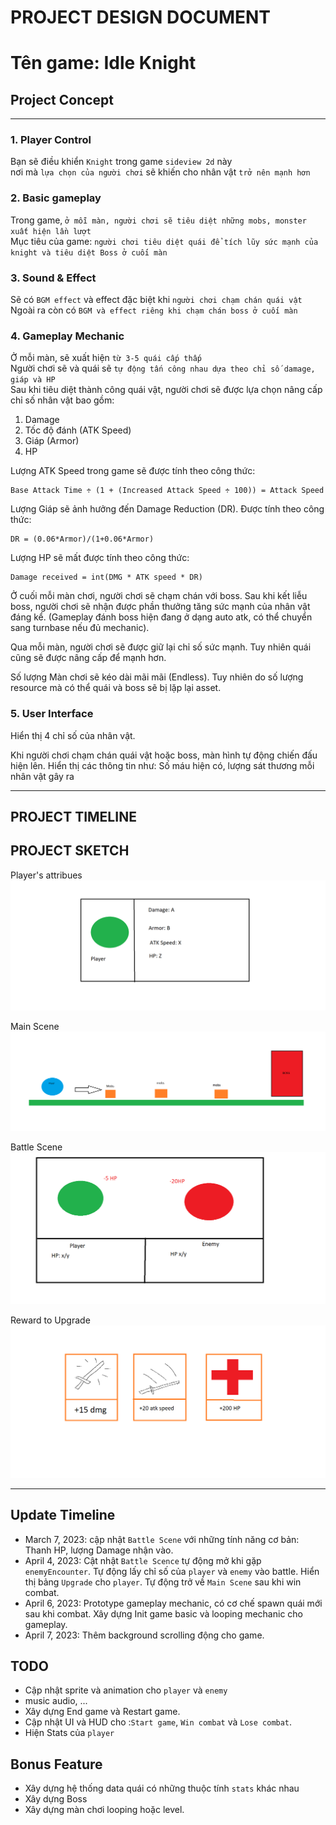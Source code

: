 # PROJECT DESIGN DOCUMENT

# Tên game: Idle Knight

## Project Concept

___

### 1. Player Control

Bạn sẽ điều khiển ``` Knight ``` trong game `sideview 2d` này \
nơi mà ` lựa chọn của người chơi ` sẽ khiến cho nhân vật ` trở nên mạnh hơn ` 


### 2. Basic gameplay
Trong game, ` ở mỗi màn, người chơi sẽ tiêu diệt những mobs, monster xuất hiện lần lượt ` \
Mục tiêu của game: ` người chơi tiêu diệt quái để tích lũy sức mạnh của knight và tiêu diệt Boss ở cuối màn `


### 3. Sound & Effect
Sẽ có ` BGM effect ` và effect đặc biệt khi ` người chơi chạm chán quái vật `
Ngoài ra còn có `BGM và effect riêng khi chạm chán boss ở cuối màn `  


### 4. Gameplay Mechanic
Ở mỗi màn, sẽ xuất hiện ` từ 3-5 quái cấp thấp ` \
Người chơi sẽ và quái sẽ ` tự động tấn công nhau dựa theo chỉ số damage, giáp và HP ` \
Sau khi tiêu diệt thành công quái vật, người chơi sẽ được lựa chọn nâng cấp chỉ số nhân vật bao gồm:
  1. Damage
  2. Tốc độ đánh (ATK Speed)
  3. Giáp (Armor)
  3. HP


Lượng ATK Speed trong game sẽ được tính theo công thức:
```
Base Attack Time ÷ (1 + (Increased Attack Speed ÷ 100)) = Attack Speed
```

Lượng Giáp sẽ ảnh hưởng đến Damage Reduction (DR). Được tính theo công thức:
```
DR = (0.06*Armor)/(1+0.06*Armor)
```

Lượng HP sẽ mất được tính theo công thức:
```
Damage received = int(DMG * ATK speed * DR)
```


Ở cuối mỗi màn chơi, người chơi sẽ chạm chán với boss. Sau khi kết liễu boss, người chơi sẽ nhận được phần thưởng tăng sức mạnh của nhân vật đáng kể.
(Gameplay đánh boss hiện đang ở dạng auto atk, có thể chuyển sang turnbase nếu đủ mechanic).

Qua mỗi màn, người chơi sẽ được giữ lại chỉ số sức mạnh. Tuy nhiên quái cũng sẽ được nâng cấp để mạnh hơn.

Số lượng Màn chơi sẽ kéo dài mãi mãi  (Endless). Tuy nhiên do số lượng resource mà có thể quái và boss sẽ bị lặp lại asset.


### 5. User Interface
Hiển thị 4 chỉ số của nhân vật.

Khi người chơi chạm chán quái vật hoặc boss, màn hình tự động chiến đấu hiện lên.
Hiển thị các thông tin như: Số máu hiện có, lượng sát thương mỗi nhân vật gây ra

___

## PROJECT TIMELINE

## PROJECT SKETCH
Player's attribues
![Player_Attribues](concept_art/character_attributes.png)

Main Scene
![Main Scene](concept_art/main_scene.png)

Battle Scene
![Battle Scene](concept_art/battle_scene.png)

Reward to Upgrade
![Upgrade reward](concept_art/upgrade_reward.png)

-----------------------
## Update Timeline
* March 7, 2023: cập nhật `Battle Scene` với những tính năng cơ bản: Thanh HP, lượng Damage nhận vào.
* April 4, 2023: Cật nhật `Battle Scence` tự động mở khi gặp `enemyEncounter`. Tự động lấy chỉ số của `player` và `enemy` vào battle. Hiển thị bảng `Upgrade` cho `player`. Tự động trở về `Main Scene` sau khi win combat.
* April 6, 2023: Prototype gameplay mechanic, có cơ chế spawn quái mới sau khi combat. Xây dựng Init game basic và looping mechanic cho gameplay.
* April 7, 2023: Thêm background scrolling động cho game.


## TODO

* Cập nhật sprite và animation cho `player` và `enemy`
* music audio, ...
* Xây dựng End game và Restart game.
* Cập nhật UI và HUD cho :`Start game`, `Win combat` và `Lose combat`.
* Hiện Stats của `player`

## Bonus Feature
* Xây dựng hệ thống data quái có những thuộc tính `stats` khác nhau
* Xây dựng Boss
* Xây dựng màn chơi looping hoặc level.

